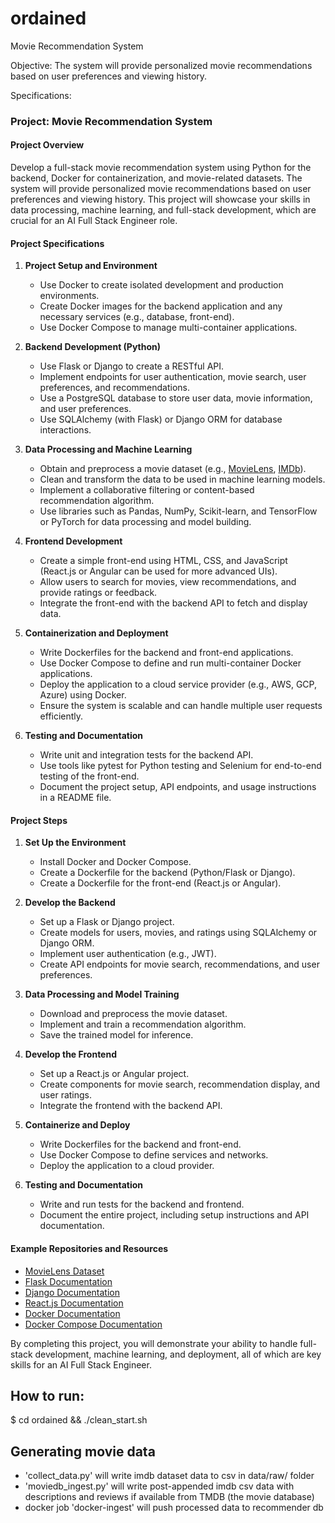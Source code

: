 # ordained
Movie Recommendation System

Objective: The system will provide personalized movie recommendations based on user preferences and viewing history. 

Specifications:
### Project: Movie Recommendation System

#### Project Overview
Develop a full-stack movie recommendation system using Python for the backend, Docker for containerization, and movie-related datasets. The system will provide personalized movie recommendations based on user preferences and viewing history. This project will showcase your skills in data processing, machine learning, and full-stack development, which are crucial for an AI Full Stack Engineer role.

#### Project Specifications

1. **Project Setup and Environment**
   - Use Docker to create isolated development and production environments.
   - Create Docker images for the backend application and any necessary services (e.g., database, front-end).
   - Use Docker Compose to manage multi-container applications.

2. **Backend Development (Python)**
   - Use Flask or Django to create a RESTful API.
   - Implement endpoints for user authentication, movie search, user preferences, and recommendations.
   - Use a PostgreSQL database to store user data, movie information, and user preferences.
   - Use SQLAlchemy (with Flask) or Django ORM for database interactions.

3. **Data Processing and Machine Learning**
   - Obtain and preprocess a movie dataset (e.g., [MovieLens](https://grouplens.org/datasets/movielens/), [IMDb](https://www.imdb.com/interfaces/)).
   - Clean and transform the data to be used in machine learning models.
   - Implement a collaborative filtering or content-based recommendation algorithm.
   - Use libraries such as Pandas, NumPy, Scikit-learn, and TensorFlow or PyTorch for data processing and model building.

4. **Frontend Development**
   - Create a simple front-end using HTML, CSS, and JavaScript (React.js or Angular can be used for more advanced UIs).
   - Allow users to search for movies, view recommendations, and provide ratings or feedback.
   - Integrate the front-end with the backend API to fetch and display data.

5. **Containerization and Deployment**
   - Write Dockerfiles for the backend and front-end applications.
   - Use Docker Compose to define and run multi-container Docker applications.
   - Deploy the application to a cloud service provider (e.g., AWS, GCP, Azure) using Docker.
   - Ensure the system is scalable and can handle multiple user requests efficiently.

6. **Testing and Documentation**
   - Write unit and integration tests for the backend API.
   - Use tools like pytest for Python testing and Selenium for end-to-end testing of the front-end.
   - Document the project setup, API endpoints, and usage instructions in a README file.

#### Project Steps

1. **Set Up the Environment**
   - Install Docker and Docker Compose.
   - Create a Dockerfile for the backend (Python/Flask or Django).
   - Create a Dockerfile for the front-end (React.js or Angular).

2. **Develop the Backend**
   - Set up a Flask or Django project.
   - Create models for users, movies, and ratings using SQLAlchemy or Django ORM.
   - Implement user authentication (e.g., JWT).
   - Create API endpoints for movie search, recommendations, and user preferences.

3. **Data Processing and Model Training**
   - Download and preprocess the movie dataset.
   - Implement and train a recommendation algorithm.
   - Save the trained model for inference.

4. **Develop the Frontend**
   - Set up a React.js or Angular project.
   - Create components for movie search, recommendation display, and user ratings.
   - Integrate the frontend with the backend API.

5. **Containerize and Deploy**
   - Write Dockerfiles for the backend and front-end.
   - Use Docker Compose to define services and networks.
   - Deploy the application to a cloud provider.

6. **Testing and Documentation**
   - Write and run tests for the backend and frontend.
   - Document the entire project, including setup instructions and API documentation.

#### Example Repositories and Resources

- [MovieLens Dataset](https://grouplens.org/datasets/movielens/)
- [Flask Documentation](https://flask.palletsprojects.com/)
- [Django Documentation](https://docs.djangoproject.com/)
- [React.js Documentation](https://reactjs.org/docs/getting-started.html)
- [Docker Documentation](https://docs.docker.com/)
- [Docker Compose Documentation](https://docs.docker.com/compose/)

By completing this project, you will demonstrate your ability to handle full-stack development, machine learning, and deployment, all of which are key skills for an AI Full Stack Engineer.


## How to run:
$ cd ordained && ./clean_start.sh

## Generating movie data

* 'collect_data.py' will write imdb dataset data to csv in data/raw/ folder
* 'moviedb_ingest.py' will write post-appended imdb csv data with descriptions and reviews if available from TMDB (the movie database)
* docker job 'docker-ingest' will push processed data to recommender db